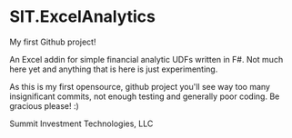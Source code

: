 # SIT.ExcelAnalytics
My first Github project!

An Excel addin for simple financial analytic UDFs written in F#. Not much here yet and anything that is here is just experimenting.

As this is my first opensource, github project you'll see way too many insignificant commits, not enough testing and generally poor coding. Be gracious please! :)

Summit Investment Technologies, LLC

